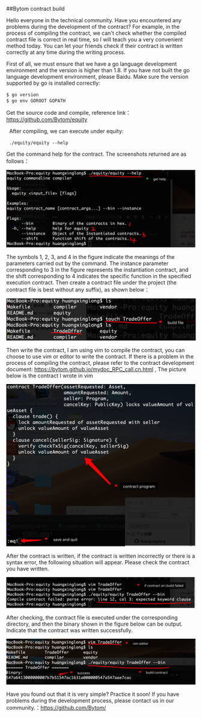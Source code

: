 ##Bytom contract build



Hello everyone in the technical community. Have you encountered any problems during the development of the contract? For example, in the process of compiling the contract, we can't check whether the compiled contract file is correct in real time, so I will teach you a very convenient method today. You can let your friends check if their contract is written correctly at any time during the writing process.

First of all, we must ensure that we have a go language development environment and the version is higher than 1.8. If you have not built the go language development environment, please Baidu. Make sure the version supported by go is installed correctly:


    $ go version
    $ go env GOROOT GOPATH
         
 Get the source code and compile, reference link：<https://github.com/Bytom/equity>
 
   After compiling, we can execute under equity:
 
     ./equity/equity --help
    
 Get the command help for the contract. The screenshots returned are as follows：
     
 ![avatar](https://raw.githubusercontent.com/huangxinglong/picture/master/20181113/帮助命令.png)
 
The symbols 1, 2, 3, and 4 in the figure indicate the meanings of the parameters carried out by the command. The instance parameter corresponding to 3 in the figure represents the instantiation contract, and the shift corresponding to 4 indicates the specific function in the specified execution contract. Then create a contract file under the project (the contract file is best without any suffix), as shown below：

 ![avatar](https://raw.githubusercontent.com/huangxinglong/picture/master/20181113/创建文件.png)
 

Then write the contract, I am using vim to compile the contract, you can choose to use vim or editor to write the contract. If there is a problem in the process of compiling the contract, please refer to the contract development document: <https://bytom.github.io/mydoc_RPC_call.cn.html> , The picture below is the contract I wrote in vim

 
  ![avatar](https://raw.githubusercontent.com/huangxinglong/picture/master/20181113/创建合约.png)
  
  
  
After the contract is written, if the contract is written incorrectly or there is a syntax error, the following situation will appear. Please check the contract you have written.
   
   
  ![avatar](https://raw.githubusercontent.com/huangxinglong/picture/master/20181113/合约错误.png)
 
After checking, the contract file is executed under the corresponding directory, and then the binary shown in the figure below can be output. Indicate that the contract was written successfully.
  
  
   ![avatar](https://github.com/huangxinglong/picture/raw/master/20181113/编译合约.png)
 
 
Have you found out that it is very simple? Practice it soon! If you have problems during the development process, please contact us in our community.：<https://github.com/Bytom/>
 
        
 


  